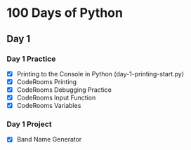 # 100 Days of Python

## Day 1
### Day 1 Practice
- [x] Printing to the Console in Python (day-1-printing-start.py)
- [x] CodeRooms Printing
- [x] CodeRooms Debugging Practice
- [x] CodeRooms Input Function
- [x] CodeRooms Variables
### Day 1 Project
- [x] Band Name Generator